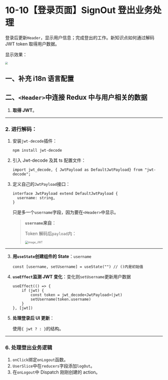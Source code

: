# 10-10【登录页面】SignOut 登出业务处理

登录后更新`Header`，显示用户信息；完成登出的工作。新知识点如何通过解码 JWT token 取得用户数据。

显示效果：

<img src='https://gitee.com/ethereal-bang/images/raw/master/20210812111249.png' style='zoom: 50%'>



## 一、补充 i18n 语言配置



## 二、`<Header>`中连接 Redux 中与用户相关的数据

1. **取得 JWT**。

<hr>

### 2. 进行解码：

1. 安装`jwt-decode`插件：

    ```
    npm install jwt-decode
    ```

2. 引入 Jwt-decode 及其 ts 配置文件：

    ```tsx
    import jwt_decode, { JwtPayload as DefaultJwtPayload} from "jwt-decode";
    ```

3. 定义自己的`JwtPayload`接口：

    ```tsx
    interface JwtPayload extend DefaultJwtPayload {
      username: string,
    }
    ```

    只是多一个`username`字段，因为要在`<Header>`中显示。

    > **`username`来自**：
    >
    > Token 解码后`payload`内：
    >
    > <img src="https://gitee.com/ethereal-bang/images/raw/master/20210812104308.png" alt="image_JWT" style="zoom:60%;" />

 <hr>

3. **用`useState`创建组件的 State**：`username`

    ```tsx
    const [username, setUsername] = useState("") // ()内是初始值
    ```

4. **`useEffect`监测 JWT 变化**：变化则`setUsername`更新用户数据

    ```tsx
    useEffect(() => {
        if (jwt) {
            const token = jwt_decode<JwtPayload>(jwt)
            setUsername(token.username)
        }
    }, [jwt])
    ```

5. **处理登录后 UI 更新**：

    使用`{ jwt ? : }`的结构。

<hr>

### 6. 处理登出业务逻辑

1. `onClick`绑定`onLogout`函数。
2. `UserSlice`中在`reducers`字段添加`logOut`。
3. 在`onLogout`中 Dispatch 刚刚创建的 action。 
